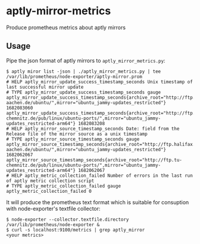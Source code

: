 # aptly-mirror-metrics
Produce prometheus metrics about aptly mirrors

## Usage

Pipe the json format of aptly mirrors to `aptly_mirror_metrics.py`:
```shell-session
$ aptly miror list -json | ./aptly_mirror_metrics.py | tee /var/lib/prometheus/node-exporter/aptly-mirror.prom
# HELP aptly_mirror_update_success_timestamp_seconds Unix timestamp of last successful mirror update
# TYPE aptly_mirror_update_success_timestamp_seconds gauge
aptly_mirror_update_success_timestamp_seconds{archive_root="http://ftp.halifax.rwth-aachen.de/ubuntu/",mirror="ubuntu_jammy-updates_restricted"} 1682083060
aptly_mirror_update_success_timestamp_seconds{archive_root="http://ftp.tu-chemnitz.de/pub/linux/ubuntu-ports/",mirror="ubuntu_jammy-updates_restricted-arm64"} 1682083208
# HELP aptly_mirror_source_timestamp_seconds Date: field from the Release file of the mirror source as a unix timestamp
# TYPE aptly_mirror_source_timestamp_seconds gauge
aptly_mirror_source_timestamp_seconds{archive_root="http://ftp.halifax.rwth-aachen.de/ubuntu/",mirror="ubuntu_jammy-updates_restricted"} 1682062067
aptly_mirror_source_timestamp_seconds{archive_root="http://ftp.tu-chemnitz.de/pub/linux/ubuntu-ports/",mirror="ubuntu_jammy-updates_restricted-arm64"} 1682062067
# HELP aptly_metric_collection_failed Number of errors in the last run of aptly metric collection script
# TYPE aptly_metric_collection_failed gauge
aptly_metric_collection_failed 0
```
It will produce the prometheus text format which is suitable for consuption with node-exporter's textfile collector:
```shell-session
$ node-exporter --collector.textfile.directory /var/lib/prometheus/node-exporter &
$ curl -s localhost:9100/metrics | grep aptly_mirror
<your metrics>
```
